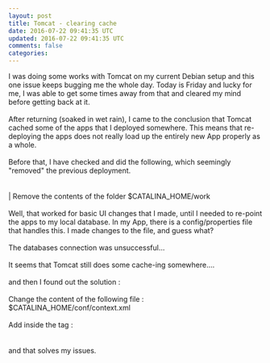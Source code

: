 ```yaml
---           
layout: post
title: Tomcat - clearing cache
date: 2016-07-22 09:41:35 UTC
updated: 2016-07-22 09:41:35 UTC
comments: false
categories: 
---
```


I was doing some works with Tomcat on my current Debian setup and this one issue keeps bugging me the whole day. Today is Friday and lucky for me, I was able to get some times away from that and cleared my mind before getting back at it.<br /><br />After returning (soaked in wet rain), I came to the conclusion that Tomcat cached some of the apps that I deployed somewhere. This means that re-deploying the apps does not really load up the entirely new App properly as a whole.<br /><br />Before that, I have checked and did the following, which seemingly "removed" the previous deployment.<br /><br /><span class="Apple-tab-span" style="white-space: pre;"> </span>| Remove the contents of the folder $CATALINA_HOME/work<br /><br />Well, that worked for basic UI changes that I made, until I needed to re-point the apps to my local database. In my App, there is a config/properties file that handles this. I made changes to the file, and guess what?<br /><br />The databases connection was unsuccessful...<br /><br />It seems that Tomcat still does some cache-ing somewhere....<br /><br />and then I found out the solution :<br /><br />Change the content of the following file : $CATALINA_HOME/conf/context.xml<br /><br />Add inside the <context> tag <context> :&nbsp;</context></context><br />&nbsp; &nbsp; &nbsp; <resources antiresourcelocking="false" cachingallowed="false"> <resources antiresourcelocking="false" cachingallowed="false"></resources></resources><br /><br />and that solves my issues.